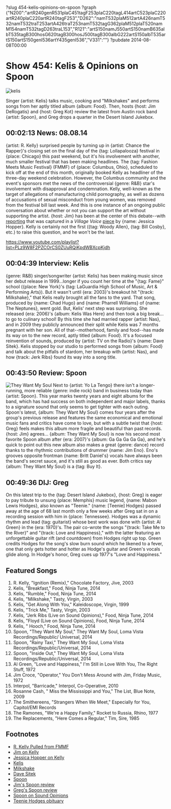 ?slug 454-kelis-opinions-on-spoon
?graph {"N200":"artR240genR531plaC451tagF253plaC220tagL414artC523plaC220artR240plaC220artR240tagF253","D262":"namT532plaM512artA426namT532namT532traT253artA426traT253namT532tagG362plaM512plaT520namM154namT532tagD263traL153","R121":"artS150namJ550artS150namB635albT535tagB300hosG620tagB300hosJ500tagB300albG222artS150albT535artS150artS150genI536artY435genI536","V331":""}
?pubdate 2014-08-08T00:00

# Show 454: Kelis & Opinions on Spoon
![kelis](http://static.soundopinions.org/images/2014/kelis_web2.jpg)

Singer {artist: Kelis} talks music, cooking and "Milkshakes" and performs songs from her aptly titled album {album: Food}. Then, hosts {host: Jim DeRogatis} and {host: Greg Kot} review the latest from Austin rock band {artist: Spoon}, and Greg drops a quarter in the Desert Island Jukebox.

## 00:02:13 News: 08.08.14 
{artist: R. Kelly} surprised people by turning up in {artist: Chance the Rapper}'s closing set on the final day of the {tag: Lollapalooza} festival in {place: Chicago} this past weekend, but it's his involvement with another, much smaller festival that has been making headlines. The {tag: Fashion Meets Music Festival} (FMMF) of {place: Columbus, Ohio}, scheduled to kick off at the end of this month, originally booked Kelly as headliner of the three-day weekend celebration. However, the Columbus community and the event's sponsors met the news of the controversial {genre: R&B} star's involvement with disapproval and condemnation.  Kelly, well-known as the target of allegations of manufacturing child pornography, as well as dozens of accusations of sexual misconduct from young women, was removed from the festival bill last week. And this is one instance of an ongoing public conversation about whether or not you can support the art without supporting the artist. {host: Jim} has been at the center of this debate--with [reporting](http://www.wbez.org/blogs/jim-derogatis/2013-07/kelly-conversations-more-questions-answers-about-r-kelly-headlining) that was captured in a *Village Voice* [piece](http://blogs.villagevoice.com/music/2013/12/read_the_stomac.php) by {name: Jessica Hopper}.  Kelly is certainly not the first ({tag: Woody Allen}, {tag: Bill Cosby}, etc.) to raise this question, and he won't be the last. 

https://www.youtube.com/playlist?list=PLz9W8F2PZCOrCS0ZUuRQiKpdWBXcpKjdh

## 00:04:39 Interview: Kelis
{genre: R&B} singer/songwriter {artist: Kelis} has been making music since her debut release in 1999…longer if you count her time at the "{tag: Fame}" school ({place: New York}'s {tag: LaGuardia High School of Music, Art & Performing Arts}). But it wasn't until {era: 2003}'s breakout hit "{track: Milkshake}," that Kelis really brought all the fans to the yard. That song, produced by {name: Chad Hugo} and {name: Pharrell Williams} of {name: The Neptunes}, went gold. But, Kelis' next step was surprising. She released {era: 2006}'s {album: Kelis Was Here} and then took a big break…to go to culinary school! By this time she had married rapper {artist: Nas}, and in 2009 they publicly announced their split while Kelis was 7 months pregnant with her son. All of that--motherhood, family and food--has made its way on to the new record, aptly titled {album: Food}. It's a focused reinvention of sounds, produced by {artist: TV on the Radio}'s {name: Dave Sitek}. Kelis stopped by our studio to performed songs from {album: Food} and talk about the pitfalls of stardom, her breakup with {artist: Nas}, and how {track: Jerk Ribs} found its way into a song title.


## 00:43:50 Review: Spoon
![They Want My Soul](https://upload.wikimedia.org/wikipedia/en/e/e1/They_Want_My_Soul.jpg "703784/902090373")
Next to {artist: Yo La Tengo} there isn't a longer-running, more reliable {genre: indie rock} band in business today than {artist: Spoon}. This year marks twenty years and eight albums for the band, which has had success on both independent and major labels, thanks to a signature sound that only seems to get tighter with each outing. Spoon's latest, {album: They Want My Soul} comes four years after the group's previous release and features the same economical and emotional music fans and critics have come to love, but with a subtle twist that {host: Greg} feels makes this album more fragile and beautiful than past records. {host: Jim} agrees... {album: They Want My Soul} is now his second most favorite Spoon album after {era: 2007}'s {album: Ga Ga Ga Ga Ga}, and he's quick to point out this new album also makes a great {genre: dance} record thanks to the rhythmic contributions of drummer {name: Jim Eno}. Eno's grooves opposite frontman {name: Britt Daniel's} vocals have always been the band's secret sauce, and it's still as good as ever. Both critics say {album: They Want My Soul} is a {tag: Buy It}.   


## 00:49:36 DIJ: Greg
On this latest trip to the {tag: Desert Island Jukebox}, {host: Greg} is eager to pay tribute to unsung {place: Memphis} music legend, {name: Mabon Lewis Hodges}, also known as "Teenie." {name: [Teenie] Hodges} passed away at the age of 68 last month only a few weeks after Greg sat in on a recording session with him in {place: Tennessee}. Hodges was a dynamic rhythm and lead {tag: guitarist} whose best work was done with {artist: Al Green} in the {era: 1970}'s. The pair co-wrote the songs "{track: Take Me to the River}" and "{track: Love and Happiness}," with the latter featuring an unforgettable guitar rift (and countdown) from Hodges right up top. Green credits Hodges for the song's slow burn sound which he likened to a fever, one that only gets hotter and hotter as Hodge's guitar and Green's vocals glide along. In Hodge's honor, Greg cues up 1977's "Love and Happiness."


## Featured Songs
1. R. Kelly, "Ignition (Remix)," Chocolate Factory, Jive, 2003
1. Kelis, "Breakfast," Food, Ninja Tune, 2014 
1. Kelis, "Rumble," Food, Ninja Tune, 2014 
1. Kelis, "Milkshake," Tasty, Virgin, 2003  
1. Kelis, "Get Along With You," Kaleidoscope, Virgin, 1999 
1. Kelis, "Trick Me," Tasty, Virgin, 2003 
1. Kelis, "Jerk Ribs (Live on Sound Opinions)," Food, Ninja Tune, 2014 
1. Kelis, "Floyd (Live on Sound Opinions), Food, Ninja Tune, 2014 
1. Kelis, " Hooch," Food, Ninja Tune, 2014 
1. Spoon, "They Want My Soul," They Want My Soul, Loma Vista Recordings/Republic/ Universal, 2014 
1. Spoon, "Rainy Taxi," They Want My Soul, Loma Vista Recordings/Republic/Universal, 2014 
1. Spoon, "Inside Out," They Want My Soul, Loma Vista Recordings/Republic/Universal, 2014 
1. Al Green, "Love and Happiness," I'm Still in Love With You, The Right Stuff, 1972 
1. Jim Croce, "Operator," You Don't Mess Around with Jim, Friday Music, 1972 
1. Interpol, "Barricade," Interpol, Co-Operative, 2010  
1. Rosanne Cash, " Miss the Mississippi and You," The List, Blue Note, 2009 
1. The Smithereens, "Strangers When We Meet," Especially for You, Capitol/EMI Records 
1. The Ramones, "We're a Happy Family," Rocket to Russia, Rhino, 1977 
1. The Replacements, "Here Comes a Regular," Tim, Sire, 1985 


## Footnotes
- [R. Kelly Pulled from FMMF](http://www.columbusalive.com/content/blogs/thelatest/2014/07/r-kelly-fmmf-part-ways.html)
- [Jim on Kelly](http://www.wbez.org/blogs/jim-derogatis/2014-07/columbus-musicians-and-fans-balk-r-kelly-festival-headliner-110543)
- [Jessica Hopper on Kelly](http://blogs.villagevoice.com/music/2013/12/read_the_stomac.php)
- [Kelis](http://www.iamkelis.com/)
- [Milkshake](https://www.youtube.com/watch?v=pGL2rytTraA)
- [Dave Sitek](http://en.wikipedia.org/wiki/Dave_Sitek)
- [Spoon](http://www.spoontheband.com/)
- [Jim's Spoon review](http://www.wbez.org/blogs/jim-derogatis/2014-08/spoon-has-soul-spare-110608)
- [Greg's Spoon review](http://www.chicagotribune.com/entertainment/music/kot/ct-spoon-album-review-20140804-column.html)
- [Spoon on Sound Opinions](http://www.soundopinions.org/show/102)
- [Teenie Hodges obituary](http://www.rollingstone.com/music/news/teenie-hodges-songwriter-and-guitarist-for-al-green-dead-at-68-20140624)
